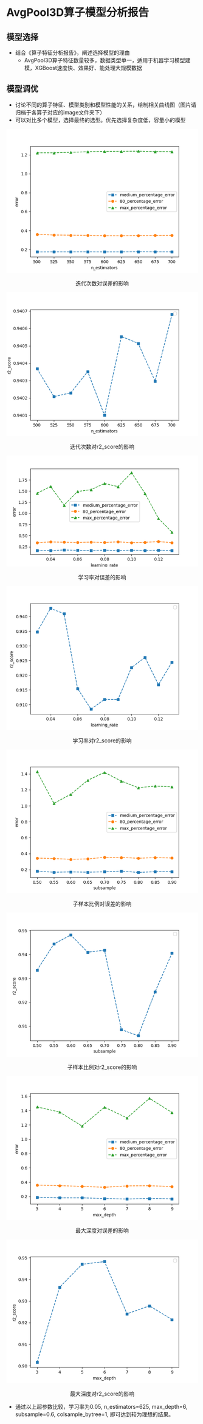 # AvgPool3D算子模型分析报告
## 模型选择
+ 结合《算子特征分析报告》，阐述选择模型的理由
  + AvgPool3D算子特征数量较多，数据类型单一，适用于机器学习模型建模，XGBoost速度快、效果好、能处理大规模数据
## 模型调优
+ 讨论不同的算子特征、模型类别和模型性能的关系，绘制相关曲线图（图片请归档于各算子对应的image文件夹下）
+ 可以对比多个模型，选择最终的选型。优先选择复杂度低，容量小的模型

![Alt](image/迭代次数对误差的影响.png)

<center>迭代次数对误差的影响</center>

![Alt](image/迭代次数对r2_score的影响.png)

<center>迭代次数对r2_score的影响</center>

![Alt](image/学习率对误差的影响.png)

<center>学习率对误差的影响</center>

![Alt](image/学习率对r2_score的影响.png)

<center>学习率对r2_score的影响</center>

![Alt](image/子样本比例对误差的影响.png)

<center>子样本比例对误差的影响</center>

![Alt](image/子样本比例对r2_score的影响.png)

<center>子样本比例对r2_score的影响</center>

![Alt](image/最大深度对误差的影响.png)

<center>最大深度对误差的影响</center>

![Alt](image/最大深度对r2_score的影响.png)

<center>最大深度对r2_score的影响</center>

  + 通过以上超参数比较，学习率为0.05, n_estimators=625, max_depth=6, subsample=0.6, colsample_bytree=1, 即可达到较为理想的结果。